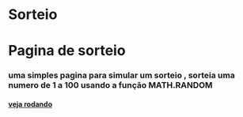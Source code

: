 # Sorteio
<h1>Pagina de sorteio</h1>
<h3> uma simples pagina para simular um sorteio , sorteia uma numero de 1 a 100 usando a função MATH.RANDOM </h3>  

<h4> <a href="https://thomascsantos.github.io/Sorteio/"> veja rodando</a> </h4>
 
